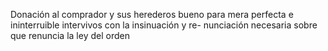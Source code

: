 Donación al comprador y sus herederos bueno para mera perfecta e ininterruible intervivos con la insinuación y re- nunciación necesaria sobre que renuncia la ley del orden